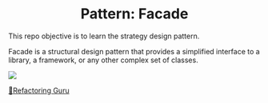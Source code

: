 <h1 align="center">Pattern: Facade</h1>

This repo objective is to learn the strategy design pattern.

Facade is a structural design pattern that provides a simplified interface to a library, a framework,
or any other complex set of classes.

<img src="https://refactoring.guru/images/patterns/diagrams/facade/structure.png">

[:paperclip:Refactoring Guru](https://refactoring.guru/design-patterns/facade)